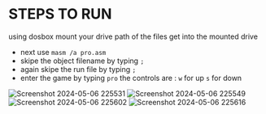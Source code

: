# STEPS TO RUN

using dosbox 
mount your drive path of the files
get into the mounted drive
+ next use `masm /a pro.asm` 
+ skipe the object filename by typing `;` 
+ again skipe the run file by typing `;` 
+ enter the game by typing `pro`
 the controls are :
 `w` for up
 `s` for down

![Screenshot 2024-05-06 225531](https://github.com/W3b-crawl3r/assembly-ping-pong/assets/117289354/799ad0e5-f6c0-44d4-9825-d4d144d19b48)
![Screenshot 2024-05-06 225549](https://github.com/W3b-crawl3r/assembly-ping-pong/assets/117289354/eb3fb3c7-4766-4794-baa9-4599fde7f070)
![Screenshot 2024-05-06 225602](https://github.com/W3b-crawl3r/assembly-ping-pong/assets/117289354/f061f486-024d-4ca8-9817-b17a7581a970)
![Screenshot 2024-05-06 225616](https://github.com/W3b-crawl3r/assembly-ping-pong/assets/117289354/8eaa1870-b309-4f61-995d-97888394d67f)
